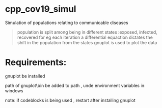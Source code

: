 # cpp_cov19_simul
Simulation of populations relating to communicable diseases
> population is split among being in different states :exposed, infected, recovered for eg
> each iteration a differential equaction dictates the shift in the population from the states
> gnuplot is used to plot the data

# Requirements:

gnuplot be installed 

path of gnuplot\bin be added to path , unde environment variables in windows

note: if codeblocks is being used , restart after installing gnuplot
